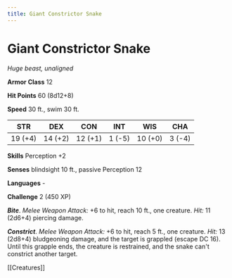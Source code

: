 ---title: Giant Constrictor Snake---
# Giant Constrictor Snake

*Huge beast, unaligned*

**Armor Class** 12

**Hit Points** 60 (8d12+8)

**Speed** 30 ft., swim 30 ft.

| STR     | DEX     | CON     | INT    | WIS     | CHA    |
|---------|---------|---------|--------|---------|--------|
| 19 (+4) | 14 (+2) | 12 (+1) | 1 (-5) | 10 (+0) | 3 (-4) |

**Skills** Perception +2

**Senses** blindsight 10 ft., passive Perception 12

**Languages** -

**Challenge** 2 (450 XP)


***Bite***. *Melee Weapon Attack:* +6 to hit, reach 10 ft., one creature. *Hit:* 11 (2d6+4) piercing damage.

***Constrict***. *Melee Weapon Attack:* +6 to hit, reach 5 ft., one creature. *Hit:* 13 (2d8+4) bludgeoning damage, and the target is grappled (escape DC 16). Until this grapple ends, the creature is restrained, and the snake can't constrict another target.


[[Creatures]]
